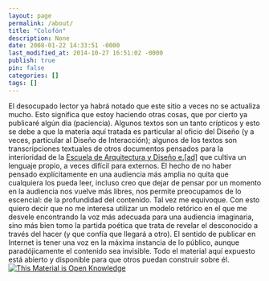 ```yaml
---
layout: page
permalink: /about/
title: "Colofón"
description: None
date: 2008-01-22 14:33:51 -0000
last_modified_at: 2014-10-27 16:51:02 -0000
publish: true
pin: false
categories: []
tags: []
---
```

El desocupado lector ya habrá notado que este sitio a veces no se actualiza mucho. Esto significa que estoy haciendo otras cosas, que por cierto ya publicaré algún dia (paciencia). Algunos textos son un tanto crí­pticos y esto se debe a que la materia aquí­ tratada es particular al oficio del Diseño (y a veces, particular al Diseño de Interacción); algunos de los textos son transcripciones textuales de otros documentos pensados para la interioridad de la [Escuela de Arquitectura y Diseño e.[ad]](http://www.arquitecturaucv.cl/) que cultiva un lenguaje propio, a veces difícil para externos. El hecho de no haber pensado explí­citamente en una audiencia más amplia no quita que cualquiera los pueda leer, incluso creo que dejar de pensar por un momento en la audiencia nos vuelve más libres, nos permite preocupamos de lo escencial: de la profundidad del contenido. Tal vez me equivoque. Con esto quiero decir que no me interesa utilizar un modelo retórico en el que me desvele encontrando la voz más adecuada para una audiencia imaginaria, sino más bien tomo la partida poética que trata de revelar el desconocido a través del hacer (y que confía que llegará a otro). El sentido de publicar en Internet is tener una voz en la máxima instancia de lo público, aunque paradójicamente el contenido sea invisible. Todo el material aquí­ expuesto está abierto y disponible para que otros puedan construir sobre él. [![This Material is Open Knowledge](http://m.okfn.org/images/ok_buttons/ok_90x15_red_green.png)](http://okd.okfn.org/)
